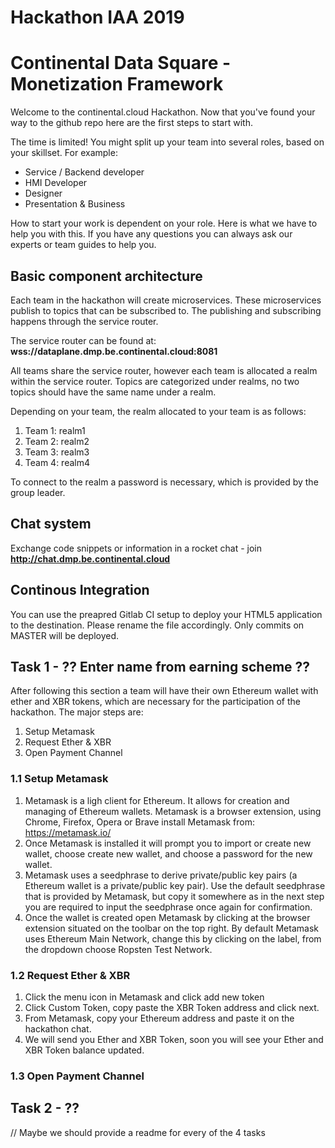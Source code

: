 # Hackathon IAA 2019
# Continental Data Square - Monetization Framework
Welcome to the continental.cloud Hackathon.
Now that you've found your way to the github repo here are the first steps to start with.

The time is limited! You might split up your team into several roles, based on your skillset.
For example:
- Service / Backend developer
- HMI Developer 
- Designer
- Presentation & Business

How to start your work is dependent on your role. Here is what we have to help you with this.
If you have any questions you can always ask our experts or team guides to help you.

## Basic component architecture
Each team in the hackathon will create microservices. These microservices publish to topics that can be subscribed to. The publishing and subscribing happens through the service router.

The service router can be found at: **wss://dataplane.dmp.be.continental.cloud:8081**

All teams share the service router, however each team is allocated a realm within the service router. Topics are categorized under realms, no two topics should have the same name under a realm.

Depending on your team, the realm allocated to your team is as follows:

1. Team 1: realm1
2. Team 2: realm2
3. Team 3: realm3
4. Team 4: realm4

To connect to the realm a password is necessary, which is provided by the group leader.

## Chat system

Exchange code snippets or information in a rocket chat - join **http://chat.dmp.be.continental.cloud**

## Continous Integration

You can use the preapred Gitlab CI setup to deploy your HTML5 application to the destination.
Please rename the file accordingly. Only commits on MASTER will be deployed.

## Task 1 - ?? Enter name from earning scheme ??
After following this section a team will have their own Ethereum wallet with ether and XBR tokens, which are necessary for the participation of the hackathon. The major steps are:
1. Setup Metamask
2. Request Ether & XBR
3. Open Payment Channel


### 1.1 Setup Metamask
1. Metamask is a ligh client for Ethereum. It allows for creation and managing of Ethereum wallets. Metamask is a browser extension, using Chrome, Firefox, Opera or Brave install Metamask from: https://metamask.io/
2. Once Metamask is installed it will prompt you to import or create new wallet, choose create new wallet, and choose a password for the new wallet.
3. Metamask uses a seedphrase to derive private/public key pairs (a Ethereum wallet is a private/public key pair). Use the default seedphrase that is provided by Metamask, but copy it somewhere as in the next step you are required to input the seedphrase once again for confirmation. 
4. Once the wallet is created open Metamask by clicking at the browser extension situated on the toolbar on the top right. By default Metamask uses Ethereum Main Network, change this by clicking on the label, from the dropdown choose Ropsten Test Network.


### 1.2 Request Ether & XBR
1. Click the menu icon in Metamask and click add new token
2. Click Custom Token, copy paste the XBR Token address and click next.
3. From Metamask, copy your Ethereum address and paste it on the  hackathon chat.
4. We will send you Ether and XBR Token, soon you will see your Ether and XBR Token balance updated.

### 1.3 Open Payment Channel



## Task 2 - ??


// Maybe we should provide a readme for every of the 4 tasks
